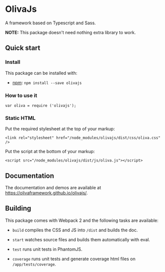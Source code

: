# OlivaJs

A framework based on Typescript and Sass.

**NOTE:** This package doesn't need nothing extra library to work.

## Quick start

### Install

This package can be installed with:

* [npm](https://www.npmjs.com/package/olivajs): `npm install --save olivajs`

### How to use it

`var oliva = require ('olivajs');`

### Static HTML

Put the required stylesheet at the top of your markup:

`<link rel="stylesheet" href="/node_modules/olivajs/dist/css/oliva.css" />`

Put the script at the bottom of your markup:

`<script src="/node_modules/olivajs/dist/js/oliva.js"></script>`

## Documentation

The documentation and demos are available at https://olivaframework.github.io/olivajs/.

## Building

This package comes with Webpack 2 and the following tasks are available:

* `build` compiles the CSS and JS into `/dist` and builds the doc.

* `start` watches source files and builds them automatically with eval.

* `test` runs unit tests in PhantomJS.

* `coverage` runs unit tests and generate coverage html files on `/app/tests/coverage`.
